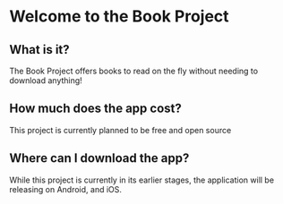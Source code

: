 # Welcome to the Book Project

## What is it?

The Book Project offers books to read on the fly without needing to download anything!

## How much does the app cost?

This project is currently planned to be free and open source

## Where can I download the app?

While this project is currently in its earlier stages, the application will be releasing on Android, and iOS.
